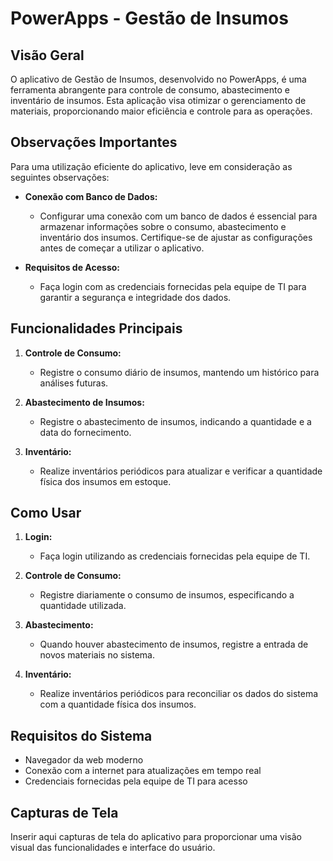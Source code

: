 # PowerApps - Gestão de Insumos

## Visão Geral

O aplicativo de Gestão de Insumos, desenvolvido no PowerApps, é uma ferramenta abrangente para controle de consumo, abastecimento e inventário de insumos. Esta aplicação visa otimizar o gerenciamento de materiais, proporcionando maior eficiência e controle para as operações.

## Observações Importantes

Para uma utilização eficiente do aplicativo, leve em consideração as seguintes observações:

- **Conexão com Banco de Dados:**
  - Configurar uma conexão com um banco de dados é essencial para armazenar informações sobre o consumo, abastecimento e inventário dos insumos. Certifique-se de ajustar as configurações antes de começar a utilizar o aplicativo.

- **Requisitos de Acesso:**
  - Faça login com as credenciais fornecidas pela equipe de TI para garantir a segurança e integridade dos dados.

## Funcionalidades Principais

1. **Controle de Consumo:**
   - Registre o consumo diário de insumos, mantendo um histórico para análises futuras.

2. **Abastecimento de Insumos:**
   - Registre o abastecimento de insumos, indicando a quantidade e a data do fornecimento.

3. **Inventário:**
   - Realize inventários periódicos para atualizar e verificar a quantidade física dos insumos em estoque.

## Como Usar

1. **Login:**
   - Faça login utilizando as credenciais fornecidas pela equipe de TI.

2. **Controle de Consumo:**
   - Registre diariamente o consumo de insumos, especificando a quantidade utilizada.

3. **Abastecimento:**
   - Quando houver abastecimento de insumos, registre a entrada de novos materiais no sistema.

4. **Inventário:**
   - Realize inventários periódicos para reconciliar os dados do sistema com a quantidade física dos insumos.

## Requisitos do Sistema

- Navegador da web moderno
- Conexão com a internet para atualizações em tempo real
- Credenciais fornecidas pela equipe de TI para acesso

## Capturas de Tela

Inserir aqui capturas de tela do aplicativo para proporcionar uma visão visual das funcionalidades e interface do usuário.